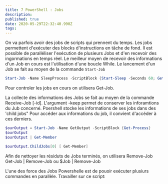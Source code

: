 ```yaml
---
title: 7 PowerShell : Jobs
description: 
published: true
date: 2020-05-29T22:32:40.990Z
tags: 
---
```


On va parfois avoir des jobs de scripts qui prennent du temps.
Les jobs permettent d'exécuter des blocks d'instructions en tâche de fond. Il est possible de paralléliser l'exécution de plusieurs Jobs et d'en recevoir des ingormations en temps réel.
Le meilleur moyen de recevoir des informations d'un Job en cours est l'utilisation d'une boucle While.
Le lancement d'un Job se fait au moyen de la commande `Start-Job`
```Powershell
Start-Job -Name SleepProcess -ScriptBlock {Start-Sleep -Seconds 60; Get-Process}
```
Pour controler les jobs en cours on utilisera Get-Job.

La collecte des informations des Jobs se fait au moyen de la commande Receive-Job [-id]. L'argument -keep permet de conserver les inforamtions du Jub concerné.
Poershell stocke les informations de ses jobs dans des 'child jobs"
Pour accéder aux informations du job, il convient d'accéder à ces derniers.
```Powershell
$ourOutput = Start-Job -Name GetOutput -ScriptBlock {Get-Process}
$ourOutput
$ourOutput | Get-Member

$ourOutput.ChildJobs[0] [ Get-Member]
```

Afin de nettoyer les résiduts de Jobs terminés, on utilisera Remove-Job
Get-Job | Remove-Job ou $Job | Remove-Job

L'une des force des Jobs Powershelle est de pouoir exécuter plusiurs commandes en parallèle.
Travailler sur ce script:
